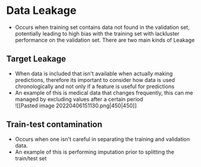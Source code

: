# Data Leakage
- Occurs when training set contains data not found in the validation set, potentially leading to high bias with the training set with lackluster performance on the validation set. There are two main kinds of Leakage

## Target Leakage 
- When data is included that isn't available when actually making predictions, therefore its important to consider how data is used chronologically and not only if a feature is useful for predictions
- An example of this is medical data that changes frequently, this can me managed by excluding values after a certain period  
![[Pasted image 20220406151130.png|450|450]]

## Train-test contamination
- Occurs when one isn't careful in separating the training and validation data. 
- An example of this is performing imputation prior to splitting the train/test set 